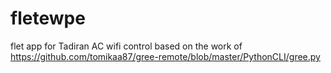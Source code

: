 # fletewpe
flet app for Tadiran AC wifi control
based on the work of https://github.com/tomikaa87/gree-remote/blob/master/PythonCLI/gree.py
